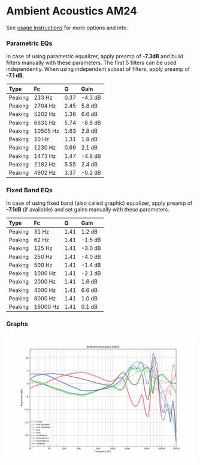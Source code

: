 # Ambient Acoustics AM24
See [usage instructions](https://github.com/jaakkopasanen/AutoEq#usage) for more options and info.

### Parametric EQs
In case of using parametric equalizer, apply preamp of **-7.3dB** and build filters manually
with these parameters. The first 5 filters can be used independently.
When using independent subset of filters, apply preamp of **-7.1 dB**.

| Type    | Fc       |    Q | Gain    |
|:--------|:---------|:-----|:--------|
| Peaking | 233 Hz   | 0.37 | -4.3 dB |
| Peaking | 2704 Hz  | 2.45 | 5.8 dB  |
| Peaking | 5202 Hz  | 1.36 | 6.6 dB  |
| Peaking | 6631 Hz  | 5.74 | -8.8 dB |
| Peaking | 10505 Hz | 1.63 | 2.8 dB  |
| Peaking | 20 Hz    | 1.31 | 1.8 dB  |
| Peaking | 1230 Hz  | 0.69 | 2.1 dB  |
| Peaking | 1473 Hz  | 1.47 | -4.8 dB |
| Peaking | 2182 Hz  | 5.55 | 2.4 dB  |
| Peaking | 4902 Hz  | 3.37 | -0.2 dB |

### Fixed Band EQs
In case of using fixed band (also called graphic) equalizer, apply preamp of **-7.1dB**
(if available) and set gains manually with these parameters.

| Type    | Fc       |    Q | Gain    |
|:--------|:---------|:-----|:--------|
| Peaking | 31 Hz    | 1.41 | 1.2 dB  |
| Peaking | 62 Hz    | 1.41 | -1.5 dB |
| Peaking | 125 Hz   | 1.41 | -3.0 dB |
| Peaking | 250 Hz   | 1.41 | -4.0 dB |
| Peaking | 500 Hz   | 1.41 | -1.4 dB |
| Peaking | 1000 Hz  | 1.41 | -2.1 dB |
| Peaking | 2000 Hz  | 1.41 | 1.6 dB  |
| Peaking | 4000 Hz  | 1.41 | 6.6 dB  |
| Peaking | 8000 Hz  | 1.41 | 1.0 dB  |
| Peaking | 16000 Hz | 1.41 | 0.1 dB  |

### Graphs
![](./Ambient%20Acoustics%20AM24.png)
